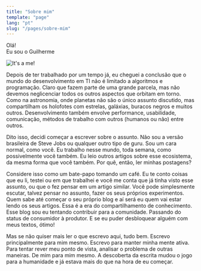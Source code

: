 ```yaml
---
title: "Sobre mim"
template: "page"
lang: "pt"
slug: "/pages/sobre-mim"
---
```


Olá!  
Eu sou o Guilherme

![It's a me!](/about.jpeg "It's a me!")

Depois de ter trabalhado por um tempo já, eu cheguei a conclusão que o mundo do desenvolvimento em TI não é limitado a algoritmos e programação. Claro que fazem parte de uma grande parcela, mas não devemos neglicenciar todos os outros aspectos que orbitam em torno. Como na astronomia, onde planetas não são o único assunto discutido, mas compartilham os holofotes com estrelas, galáxias, buracos negros e muitos outros. Desenvolvimento também envolve performance, usabilidade, comunicação, métodos de trabalho com outros (humanos ou não) entre outros.

Dito isso, decidi começar a escrever sobre o assunto. Não sou a versão brasileira de Steve Jobs ou qualquer outro tipo de guru. Sou um cara normal, como você. Eu trabalho nesse mundo, toda semana, como possivelmente você também. Eu leio outros artigos sobre esse ecosistema, da mesma forma que você também. Por quê, então, ler minhas postagens?

Considere isso como um bate-papo tomando um café. Eu te conto coisas que eu li, testei ou em que trabalhei e você me conta que já tinha visto esse assunto, ou que o fez pensar em um artigo similar. Você pode simplesmente escutar, talvez pensar no assunto, fazer os seus próprios experimentos. Quem sabe até começar o seu próprio blog e aí será eu quem vai estar lendo os seus artigos. Essa é a era do compartilhamento de conhecimento. Esse blog sou eu tentando contribuir para a comunidade. Passando do status de consumidor à produtor. E se eu puder desbloquear alguém com meus textos, ótimo!

Mas se não quiser mais ler o que escrevo aqui, tudo bem. Escrevo principalmente para mim mesmo. Escrevo para manter minha mente ativa. Para tentar rever meu ponto de vista, analisar o problema de outras maneiras. De mim para mim mesmo. A descoberta da escrita mudou o jogo para a humanidade e já estava mais do que na hora de eu começar.
